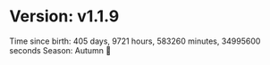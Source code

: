 # Version: v1.1.9
Time since birth: 405 days, 9721 hours, 583260 minutes, 34995600 seconds
Season: Autumn 🍁
